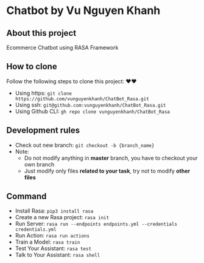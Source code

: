 # Chatbot by Vu Nguyen Khanh

## About this project
Ecommerce Chatbot using RASA Framework

## How to clone

Follow the following steps to clone this project: ❤❤


* Using https: `git clone https://github.com/vunguyenkhanh/ChatBot_Rasa.git` 
* Using ssh: `git@github.com:vunguyenkhanh/ChatBot_Rasa.git`
* Using Github CLI: `gh repo clone vunguyenkhanh/ChatBot_Rasa`

## Development rules
* Check out new branch: `git checkout -b {branch_name} ` 
* Note:
    * Do not modify anything in **master** branch, you have to checkout your own branch
    * Just modify only files **related to your task**, try not to modify **other files**

## Command
* Install Rasa: `pip3 install rasa`
* Create a new Rasa project: `rasa init`
* Run Server: `rasa run --endpoints endpoints.yml --credentials credentials.yml`
* Run Action: `rasa run actions`
* Train a Model: `rasa train`
* Test Your Assistant: `rasa test`
* Talk to Your Assistant: `rasa shell`
